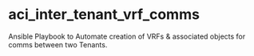 # aci_inter_tenant_vrf_comms
Ansible Playbook to Automate creation of VRFs &amp; associated objects for comms between two Tenants.
